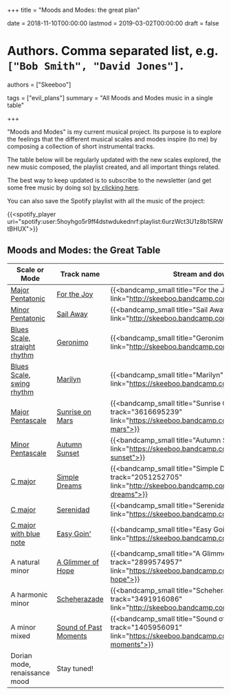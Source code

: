 +++
title = "Moods and Modes: the great plan"

date = 2018-11-10T00:00:00
lastmod = 2019-03-02T00:00:00
draft = false

# Authors. Comma separated list, e.g. `["Bob Smith", "David Jones"]`.
authors = ["Skeeboo"]

tags = ["evil_plans"]
summary = "All Moods and Modes music in a single table"


+++

"Moods and Modes" is my current musical project. Its purpose is to explore the feelings that the different musical scales and modes inspire (to me) by composing a collection of short instrumental tracks.

The table below will be regularly updated with the new scales explored, the new music composed, the playlist created, and all important things related.

The best way to keep updated is to subscribe to the newsletter (and get some free music by doing so) [by clicking here](https://mailchi.mp/f6a12b953721/sailaway).

You can also save the Spotify playlist with all the music of the project:

{{<spotify_player uri="spotify:user:5hoyhgo5r9ff4dstwdukednrf:playlist:6urzWct3U1z8b1SRWtBHUX">}}


## Moods and Modes: the Great Table

| Scale or Mode | Track name | Stream and download | Playlist in the same mood |
| --- | --- | --- | --- | 
| [Major Pentatonic](/post/pentatonics) | [For the Joy](/music/for_the_joy) | {{<bandcamp_small title="For the Joy" track="694435819" link="http://skeeboo.bandcamp.com/track/for-the-joy">}} | {{<spotify_player uri="spotify:user:5hoyhgo5r9ff4dstwdukednrf:playlist:4OWiHYNDDaND2xXY21d9Sq">}} |
| [Minor Pentatonic](/post/pentatonics) | [Sail Away](/music/sail_away) | {{<bandcamp_small title="Sail Away" track="1637118396" link="http://skeeboo.bandcamp.com/track/sail-away">}} | {{<spotify_player uri="spotify:user:5hoyhgo5r9ff4dstwdukednrf:playlist:2Bl9zesoHczC59hoieSC4s">}} |
| [Blues Scale, straight rhythm](/post/blues_scale) | [Geronimo](/music/geronimo) | {{<bandcamp_small title="Geronimo" track="2220007958" link="http://skeeboo.bandcamp.com/track/geronimo">}} | {{<spotify_player uri="spotify:user:5hoyhgo5r9ff4dstwdukednrf:playlist:4OBUhFsnAbQ8RPUD9OJlji">}} | 
| [Blues Scale, swing rhythm](/post/blues_scale) | [Marilyn](/music/marilyn) | {{<bandcamp_small title="Marilyn" track="2259420500" link="https://skeeboo.bandcamp.com/track/marilyn">}} | {{<spotify_player uri="spotify:user:5hoyhgo5r9ff4dstwdukednrf:playlist:4fK0gJmTLezQ16neFwDfhJ">}} | 
| [Major Pentascale](/post/pentascales) | [Sunrise on Mars](/music/sunrise_on_mars) | {{<bandcamp_small title="Sunrise On Mars" track="3616695239" link="https://skeeboo.bandcamp.com/track/sunrise-on-mars">}} | {{<spotify_player uri="spotify:user:5hoyhgo5r9ff4dstwdukednrf:playlist:2zhGtGfZty6sR1HKj7JW1Z">}} | 
| [Minor Pentascale](/post/pentascales) | [Autumn Sunset](/music/autumn_sunset) | {{<bandcamp_small title="Autumn Sunset" track="1497396" link="https://skeeboo.bandcamp.com/track/autumn-sunset">}} | {{<spotify_player uri="spotify:user:5hoyhgo5r9ff4dstwdukednrf:playlist:52VA2zApKwChFvfm5ELeAL">}}| 
| [C major](/post/cmajor) | [Simple Dreams](/music/simple_dreams) | {{<bandcamp_small title="Simple Dreams" track="2051252705" link="http://skeeboo.bandcamp.com/track/simple-dreams">}} | {{<spotify_player uri="spotify:user:5hoyhgo5r9ff4dstwdukednrf:playlist:2Bl9zesoHczC59hoieSC4s">}} | 
| [C major](/post/cmajor) | [Serenidad](/music/serenidad) | {{<bandcamp_small title="Serenidad" track="35792932" link="https://skeeboo.bandcamp.com/track/serenidad">}} | {{<spotify_player uri="spotify:user:5hoyhgo5r9ff4dstwdukednrf:playlist:52VA2zApKwChFvfm5ELeAL">}} |
| [C major with blue note](/post/cmajor) | [Easy Goin'](/music/easy_goin) | {{<bandcamp_small title="Easy Goin'" track="3013165940" link="https://skeeboo.bandcamp.com/track/easy-goin">}} | {{<spotify_player uri="spotify:user:5hoyhgo5r9ff4dstwdukednrf:playlist:4fK0gJmTLezQ16neFwDfhJ">}} |
| A natural minor | [A Glimmer of Hope](/music/a_glimmer_of_hope) | {{<bandcamp_small title="A Glimmer of Hope" track="2899574957" link="https://skeeboo.bandcamp.com/track/a-glimmer-of-hope">}} | |
| A harmonic minor | [Scheherazade](/music/scheherazade) | {{<bandcamp_small title="Scheherazade" track="3491916086" link="http://skeeboo.bandcamp.com/track/scheherazade">}} | |
| A minor mixed | [Sound of Past Moments](/music/sound_of_past_moments) | {{<bandcamp_small title="Sound of Past Moments" track="1405956091" link="https://skeeboo.bandcamp.com/track/sound-of-past-moments">}} | |
| Dorian mode, renaissance mood | Stay tuned! |  | |